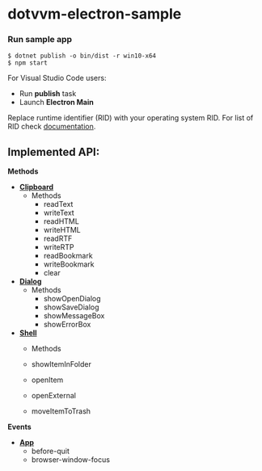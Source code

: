 # dotvvm-electron-sample

### Run sample app
```
$ dotnet publish -o bin/dist -r win10-x64 
$ npm start
```
For Visual Studio Code users:
+ Run **publish** task
+ Launch **Electron Main**

Replace runtime identifier (RID) with your operating system RID. For list of RID check [documentation](https://docs.microsoft.com/en-us/dotnet/core/rid-catalog).

## Implemented API:
**Methods**
* **[Clipboard](https://electron.atom.io/docs/api/clipboard/)**
  * Methods
    * readText
    * writeText
    * readHTML
    * writeHTML
    * readRTF
    * writeRTP
    * readBookmark
    * writeBookmark
    * clear
* **[Dialog](https://electron.atom.io/docs/api/dialog/)**
  * Methods
    * showOpenDialog
    * showSaveDialog
    * showMessageBox
    * showErrorBox
* **[Shell](https://electron.atom.io/docs/api/shell/)**
  * Methods
  
  * showItemInFolder
  * openItem
  * openExternal
  * moveItemToTrash

**Events**
* **[App](https://electron.atom.io/docs/api/app/)**
  * before-quit
  * browser-window-focus
    
